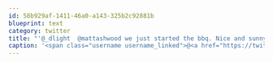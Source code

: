 ```yaml
---
id: 58b929af-1411-46a0-a143-325b2c92881b
blueprint: text
category: twitter
title: "'@_dlight  @mattashwood we just started the bbq. Nice and sunny now! Be here til 8"
caption: '<span class="username username_linked">@<a href="https://twitter.com/_dlight" title="Битюцкий Корнилий">_dlight</a></span>  <span class="username username_linked">@<a href="https://twitter.com/mattashwood" title="Matt Ashwood">mattashwood</a></span> we just started the bbq. Nice and sunny now! Be here til 8'
---
```

